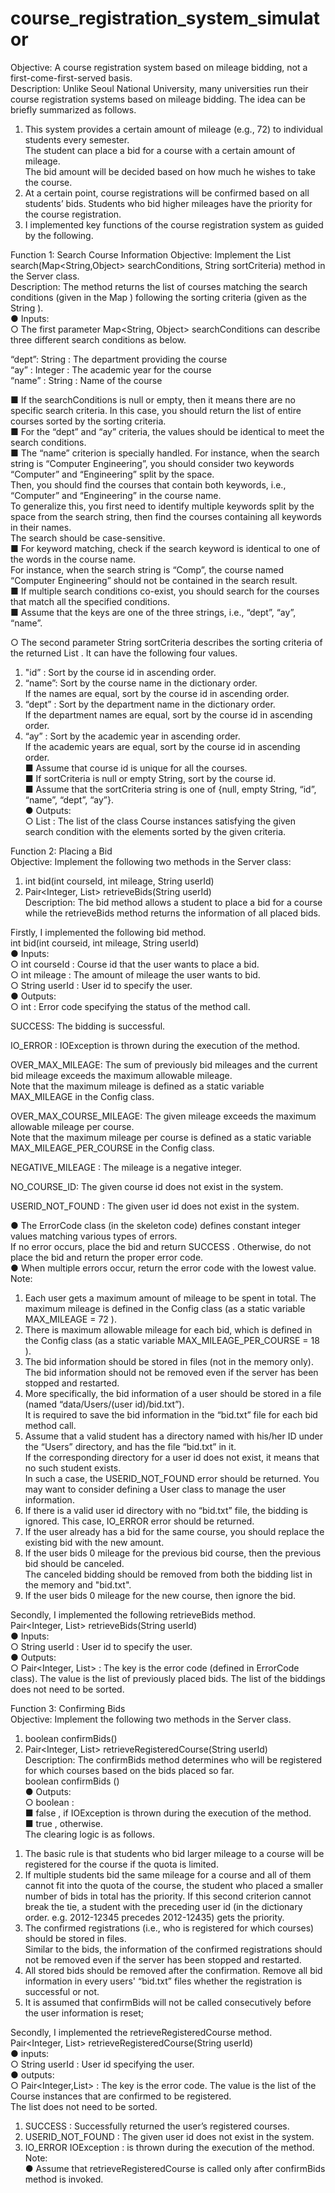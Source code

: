 # course_registration_system_simulator

Objective: A course registration system based on mileage bidding, not a first-come-first-served basis.    
Description: Unlike Seoul National University, many universities run their course registration systems based on mileage bidding. The idea can be briefly summarized as follows.   
1. This system provides a certain amount of mileage (e.g., 72) to individual students every semester.          
The student can place a bid for a course with a certain amount of mileage.      
The bid amount will be decided based on how much he wishes to take the course.         
2. At a certain point, course registrations will be confirmed based on all students’ bids. Students who bid higher mileages have the priority for the course registration. 
3. I implemented key functions of the course registration system as guided by the following.     


Function 1: Search Course Information
Objective: Implement the List<Course> search(Map<String,Object> searchConditions, String sortCriteria) method in the Server class.    
Description: The method returns the list of courses matching the search conditions (given in the Map ) following the sorting criteria (given as the String ).   
● Inputs:       
○ The first parameter Map<String, Object> searchConditions can describe three different search conditions as below.  

“dept”:  String : The department providing the course    
“ay” : Integer : The academic year for the course      
“name” : String : Name of the course       

■ If the searchConditions is null or empty, then it means there are no specific search criteria. In this case, you should return the list of entire courses sorted by the sorting criteria.      
■ For the “dept” and “ay” criteria, the values should be identical to meet the search conditions.    
■ The “name” criterion is specially handled. For instance, when the search string is “Computer Engineering”, you should consider two keywords “Computer” and “Engineering” split by the space.     
Then, you should find the courses that contain both keywords, i.e., “Computer” and “Engineering” in the course name.      
To generalize this, you first need to identify multiple keywords split by the space from the search string, then find the courses containing all keywords in their names.      
The search should be case-sensitive.      
■ For keyword matching, check if the search keyword is identical to one of the words in the course name.      
For instance, when the search string is “Comp”, the course named “Computer Engineering” should not be contained in the search result.     
■ If multiple search conditions co-exist, you should search for the courses that match all the specified conditions.      
■ Assume that the keys are one of the three strings, i.e., “dept”, “ay”, “name”.      

○ The second parameter String sortCriteria describes the sorting criteria of the returned List<Course> . It can have the following four values.

1. "id” : Sort by the course id in ascending order.     
2. “name”:  Sort by the course name in the dictionary order.     
If the names are equal, sort by the course id in ascending order.    
3. “dept” : Sort by the department name in the dictionary order.      
If the department names are equal, sort by the course id in ascending order.     
4. “ay” : Sort by the academic year in ascending order.    
If the academic years are equal, sort by the course id in ascending order.    
■ Assume that course id is unique for all the courses.       
■ If sortCriteria is null or empty String, sort by the course id.      
■ Assume that the sortCriteria string is one of {null, empty String, “id”, “name”, “dept”, “ay”}.      
● Outputs:        
○ List<Course> : The list of the class Course instances satisfying the given search condition with the elements sorted by the given criteria.    

Function 2: Placing a Bid          
Objective: Implement the following two methods in the Server class:       
1) int bid(int courseId, int mileage, String userId)         
2) Pair<Integer, List<Bidding>> retrieveBids(String userId)       
Description: The bid method allows a student to place a bid for a course while the retrieveBids method returns the information of all placed bids.     

Firstly, I implemented the following bid method.     
int bid(int courseid, int mileage, String userId)       
● Inputs:        
○ int courseId : Course id that the user wants to place a bid.      
○ int mileage : The amount of mileage the user wants to bid.         
○ String userId : User id to specify the user.        
● Outputs:       
○ int : Error code specifying the status of the method call.         

<ErrorCode Description>     
SUCCESS:  The bidding is successful.        
   
IO_ERROR : IOException is thrown during the execution of the method.        

OVER_MAX_MILEAGE:  The sum of previously bid mileages and the current bid mileage exceeds the maximum allowable mileage.      
Note that the maximum mileage is defined as a static variable MAX_MILEAGE in the Config class.     

OVER_MAX_COURSE_MILEAGE: The given mileage exceeds the maximum allowable mileage per course.                    
Note that the maximum mileage per course is defined as a static variable MAX_MILEAGE_PER_COURSE in the Config class.        

NEGATIVE_MILEAGE : The mileage is a negative integer.          

NO_COURSE_ID:  The given course id does not exist in the system.         

USERID_NOT_FOUND : The given user id does not exist in the system.        

● The ErrorCode class (in the skeleton code) defines constant integer values matching various types of errors.     
If no error occurs, place the bid and return SUCCESS . Otherwise, do not place the bid and return the proper error code.      
● When multiple errors occur, return the error code with the lowest value.      
Note:       
1. Each user gets a maximum amount of mileage to be spent in total. The maximum mileage is defined in the Config class (as a static variable MAX_MILEAGE = 72 ).   
2. There is maximum allowable mileage for each bid, which is defined in the Config class (as a static variable MAX_MILEAGE_PER_COURSE = 18 ).      
3. The bid information should be stored in files (not in the memory only).       
The bid information should not be removed even if the server has been stopped and restarted.    
4. More specifically, the bid information of a user should be stored in a file (named “data/Users/(user id)/bid.txt”).     
It is required to save the bid information in the “bid.txt” file for each bid method call.      
5. Assume that a valid student has a directory named with his/her ID under the “Users” directory, and has the file “bid.txt” in it.       
If the corresponding directory for a user id does not exist, it means that no such student exists.    
In such a case, the USERID_NOT_FOUND error should be returned. You may want to consider defining a User class to manage the user information.         
6. If there is a valid user id directory with no “bid.txt” file, the bidding is ignored. This case, IO_ERROR error should be returned.    
7. If the user already has a bid for the same course, you should replace the existing bid with the new amount.    
8. If the user bids 0 mileage for the previous bid course, then the previous bid should be canceled.       
   The canceled bidding should be removed from both the bidding list in the memory and "bid.txt".
9. If the user bids 0 mileage for the new course, then ignore the bid.        

Secondly, I implemented the following retrieveBids method.    
Pair<Integer, List<Bidding>> retrieveBids(String userId)     
● Inputs:     
○ String userId : User id to specify the user.       
● Outputs:      
○ Pair<Integer, List<Bidding>> : The key is the error code (defined in ErrorCode class). The value is the list of previously placed bids. The list of the biddings does
not need to be sorted.     

Function 3: Confirming Bids       
Objective: Implement the following two methods in the Server class.     
1) boolean confirmBids()          
2) Pair<Integer, List<Course>> retrieveRegisteredCourse(String userId)         
Description: The confirmBids method determines who will be registered for which courses based on the bids placed so far.     
boolean confirmBids ()        
● Outputs:       
○ boolean :        
■ false , if IOException is thrown during the execution of the method.        
■ true , otherwise.         
The clearing logic is as follows.          
1. The basic rule is that students who bid larger mileage to a course will be registered for the course if the quota is limited.      
2. If multiple students bid the same mileage for a course and all of them cannot fit into the quota of the course, the student who placed a smaller number of bids in total has the
priority. If this second criterion cannot break the tie, a student with the preceding user id (in the dictionary order. e.g. 2012-12345 precedes 2012-12435) gets the priority.     
3. The confirmed registrations (i.e., who is registered for which courses) should be stored in files.        
Similar to the bids, the information of the confirmed registrations should not be removed even if the server has been stopped and restarted.    
4. All stored bids should be removed after the confirmation. Remove all bid information in every users' “bid.txt” files whether the registration is successful or not.    
5. It is assumed that confirmBids will not be called consecutively before the user information is reset;      

Secondly, I implemented the retrieveRegisteredCourse method.    
Pair<Integer, List<Course>> retrieveRegisteredCourse(String userId)    
● inputs:    
○ String userId : User id specifying the user.          
● outputs:              
○ Pair<Integer,List<Course>> : The key is the error code. The value is the list of the Course instances that are confirmed to be registered.       
The list does not need to be sorted.      
<ErrorCode Description>    
1. SUCCESS : Successfully returned the user’s registered courses.      
2. USERID_NOT_FOUND : The given user id does not exist in the system.       
3. IO_ERROR IOException : is thrown during the execution of the method.     
Note:        
● Assume that retrieveRegisteredCourse is called only after confirmBids method is invoked.     
